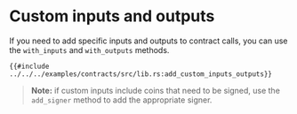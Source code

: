 # Custom inputs and outputs

If you need to add specific inputs and outputs to contract calls, you can use the `with_inputs` and `with_outputs` methods.

```rust,ignore
{{#include ../../../examples/contracts/src/lib.rs:add_custom_inputs_outputs}}
```

> **Note:** if custom inputs include coins that need to be signed, use the `add_signer` method to add the appropriate signer.
